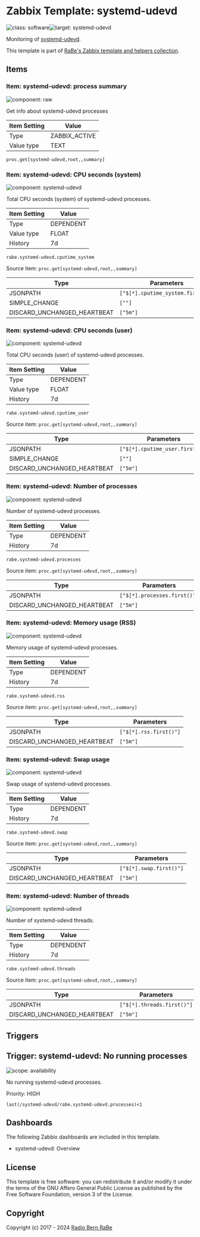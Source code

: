# Zabbix Template: systemd-udevd

![class: software](https://img.shields.io/badge/class-software-00c9bf)![target: systemd-udevd](https://img.shields.io/badge/target-systemd-udevd-00c9bf)

Monitoring of [systemd-udevd](https://www.freedesktop.org/software/systemd/man/latest/systemd-udevd.service.html).

This template is part of [RaBe's Zabbix template and helpers
collection](https://github.com/radiorabe/rabe-zabbix).


## Items

### Item: systemd-udevd: process summary

![component: raw](https://img.shields.io/badge/component-raw-00c9bf)

Get info about systemd-udevd processes

| Item Setting | Value |
| ------------ | ----- |
| Type | ZABBIX_ACTIVE |
| Value type | TEXT |

```
proc.get[systemd-udevd,root,,summary]
```

### Item: systemd-udevd: CPU seconds (system)

![component: systemd-udevd](https://img.shields.io/badge/component-systemd-udevd-00c9bf)

Total CPU seconds (system) of systemd-udevd processes.

| Item Setting | Value |
| ------------ | ----- |
| Type | DEPENDENT |
| Value type | FLOAT |
| History | 7d |

```
rabe.systemd-udevd.cputime_system
```
Source item: `proc.get[systemd-udevd,root,,summary]`

| Type | Parameters |
| ---- | ---------- |
| JSONPATH | `["$[*].cputime_system.first()"]` |
| SIMPLE_CHANGE | `[""]` |
| DISCARD_UNCHANGED_HEARTBEAT | `["5m"]` |

### Item: systemd-udevd: CPU seconds (user)

![component: systemd-udevd](https://img.shields.io/badge/component-systemd-udevd-00c9bf)

Total CPU seconds (user) of systemd-udevd processes.

| Item Setting | Value |
| ------------ | ----- |
| Type | DEPENDENT |
| Value type | FLOAT |
| History | 7d |

```
rabe.systemd-udevd.cputime_user
```
Source item: `proc.get[systemd-udevd,root,,summary]`

| Type | Parameters |
| ---- | ---------- |
| JSONPATH | `["$[*].cputime_user.first()"]` |
| SIMPLE_CHANGE | `[""]` |
| DISCARD_UNCHANGED_HEARTBEAT | `["5m"]` |

### Item: systemd-udevd: Number of processes

![component: systemd-udevd](https://img.shields.io/badge/component-systemd-udevd-00c9bf)

Number of systemd-udevd processes.

| Item Setting | Value |
| ------------ | ----- |
| Type | DEPENDENT |
| History | 7d |

```
rabe.systemd-udevd.processes
```
Source item: `proc.get[systemd-udevd,root,,summary]`

| Type | Parameters |
| ---- | ---------- |
| JSONPATH | `["$[*].processes.first()"]` |
| DISCARD_UNCHANGED_HEARTBEAT | `["5m"]` |

### Item: systemd-udevd: Memory usage (RSS)

![component: systemd-udevd](https://img.shields.io/badge/component-systemd-udevd-00c9bf)

Memory usage of systemd-udevd processes.

| Item Setting | Value |
| ------------ | ----- |
| Type | DEPENDENT |
| History | 7d |

```
rabe.systemd-udevd.rss
```
Source item: `proc.get[systemd-udevd,root,,summary]`

| Type | Parameters |
| ---- | ---------- |
| JSONPATH | `["$[*].rss.first()"]` |
| DISCARD_UNCHANGED_HEARTBEAT | `["5m"]` |

### Item: systemd-udevd: Swap usage

![component: systemd-udevd](https://img.shields.io/badge/component-systemd-udevd-00c9bf)

Swap usage of systemd-udevd processes.

| Item Setting | Value |
| ------------ | ----- |
| Type | DEPENDENT |
| History | 7d |

```
rabe.systemd-udevd.swap
```
Source item: `proc.get[systemd-udevd,root,,summary]`

| Type | Parameters |
| ---- | ---------- |
| JSONPATH | `["$[*].swap.first()"]` |
| DISCARD_UNCHANGED_HEARTBEAT | `["5m"]` |

### Item: systemd-udevd: Number of threads

![component: systemd-udevd](https://img.shields.io/badge/component-systemd-udevd-00c9bf)

Number of systemd-udevd threads.

| Item Setting | Value |
| ------------ | ----- |
| Type | DEPENDENT |
| History | 7d |

```
rabe.systemd-udevd.threads
```
Source item: `proc.get[systemd-udevd,root,,summary]`

| Type | Parameters |
| ---- | ---------- |
| JSONPATH | `["$[*].threads.first()"]` |
| DISCARD_UNCHANGED_HEARTBEAT | `["5m"]` |

## Triggers

## Trigger: systemd-udevd: No running processes

![scope: availability](https://img.shields.io/badge/scope-availability-00c9bf)

No running systemd-udevd processes.

Priority: HIGH

```
last(/systemd-udevd/rabe.systemd-udevd.processes)<1
```

## Dashboards

The following Zabbix dashboards are included in this template.
* systemd-udevd: Overview

## License

This template is free software: you can redistribute it and/or modify it under
the terms of the GNU Affero General Public License as published by the Free
Software Foundation, version 3 of the License.

## Copyright

Copyright (c) 2017 - 2024 [Radio Bern RaBe](http://www.rabe.ch)
